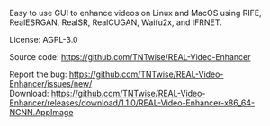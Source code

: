 Easy to use GUI to enhance videos on Linux and MacOS using RIFE, RealESRGAN, RealSR, RealCUGAN, Waifu2x, and IFRNET.

License: AGPL-3.0

Source code: https://github.com/TNTwise/REAL-Video-Enhancer

Report the bug: https://github.com/TNTwise/REAL-Video-Enhancer/issues/new/  
Download: https://github.com/TNTwise/REAL-Video-Enhancer/releases/download/1.1.0/REAL-Video-Enhancer-x86_64-NCNN.AppImage
